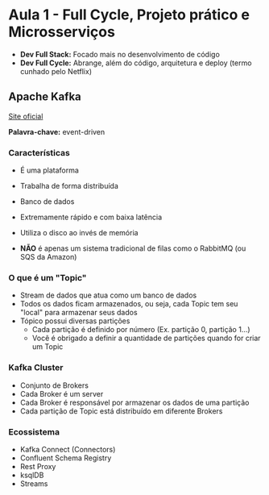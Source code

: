 # Aula 1 - Full Cycle, Projeto prático e Microsserviços

- **Dev Full Stack:** Focado mais no desenvolvimento de código
- **Dev Full Cycle:** Abrange, além do código, arquitetura e deploy (termo cunhado pelo Netflix)

## Apache Kafka

[Site oficial](https://kafka.apache.org/intro)

**Palavra-chave:** event-driven

### Características

- É uma plataforma
- Trabalha de forma distribuída
- Banco de dados
- Extremamente rápido e com baixa latência
- Utiliza o disco ao invés de memória

- **NÃO** é apenas um sistema tradicional de filas como o RabbitMQ (ou SQS da Amazon)

### O que é um "Topic"

- Stream de dados que atua como um banco de dados
- Todos os dados ficam armazenados, ou seja, cada Topic tem seu "local" para armazenar seus dados
- Tópico possui diversas partições
  - Cada partição é definido por número (Ex. partição 0, partição 1...)
  - Você é obrigado a definir a quantidade de partições quando for criar um Topic

### Kafka Cluster

- Conjunto de Brokers
- Cada Broker é um server
- Cada Broker é responsável por armazenar os dados de uma partição
- Cada partição de Topic está distribuído em diferente Brokers

### Ecossistema

- Kafka Connect (Connectors)
- Confluent Schema Registry
- Rest Proxy
- ksqlDB
- Streams